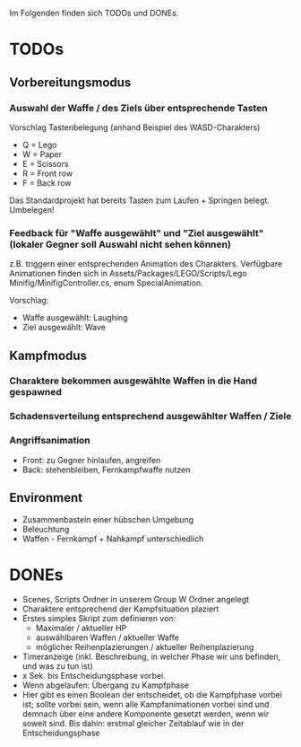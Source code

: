Im Folgenden finden sich TODOs und DONEs.

# TODOs
## Vorbereitungsmodus
### Auswahl der Waffe / des Ziels über entsprechende Tasten
Vorschlag Tastenbelegung (anhand Beispiel des WASD-Charakters)
* Q = Lego
* W = Paper
* E = Scissors
* R = Front row
* F = Back row

Das Standardprojekt hat bereits Tasten zum Laufen + Springen belegt. Umbelegen!


### Feedback für "Waffe ausgewählt" und "Ziel ausgewählt" (lokaler Gegner soll Auswahl nicht sehen können)
z.B. triggern einer entsprechenden Animation des Charakters.
Verfügbare Animationen finden sich in Assets/Packages/LEGO/Scripts/Lego Minifig/MinifigController.cs, enum SpecialAnimation.

Vorschlag:
* Waffe ausgewählt: Laughing
* Ziel ausgewählt: Wave


## Kampfmodus
### Charaktere bekommen ausgewählte Waffen in die Hand gespawned
### Schadensverteilung entsprechend ausgewählter Waffen / Ziele
### Angriffsanimation
* Front: zu Gegner hinlaufen, angreifen
* Back: stehenbleiben, Fernkampfwaffe nutzen


## Environment
- Zusammenbasteln einer hübschen Umgebung
- Beleuchtung
- Waffen - Fernkampf + Nahkampf unterschiedlich

# DONEs
* Scenes, Scripts Ordner in unserem Group W Ordner angelegt
* Charaktere entsprechend der Kampfsituation plaziert
* Erstes simples Skript zum definieren von:
  * Maximaler / aktueller HP
  * auswählbaren Waffen / aktueller Waffe
  * möglicher Reihenplazierungen / aktueller Reihenplazierung
 * Timeranzeige (inkl. Beschreibung, in welcher Phase wir uns befinden, und was zu tun ist)
  * x Sek. bis Entscheidungsphase vorbei.
  * Wenn abgelaufen: Übergang zu Kampfphase
  * Hier gibt es einen Boolean der entscheidet, ob die Kampfphase vorbei ist; sollte vorbei sein, wenn alle Kampfanimationen vorbei sind und demnach über eine andere Komponente gesetzt werden, wenn wir soweit sind. Bis dahin: erstmal gleicher Zeitablauf wie in der Entscheidungsphase
